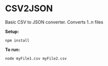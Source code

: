 # CSV2JSON
Basic CSV to JSON converter. Converts 1..n files 

**Setup:**

```
npm install
```

**To run:**

```
node myFile1.csv myFile2.csv
```
